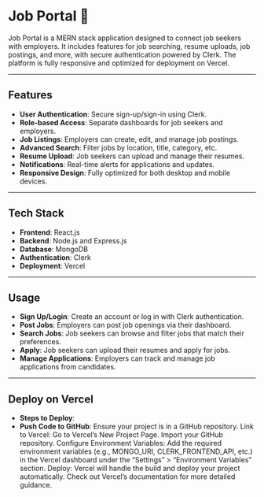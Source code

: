 # Job Portal 💼
Job Portal is a MERN stack application designed to connect job seekers with employers. It includes features for job searching, resume uploads, job postings, and more, with secure authentication powered by Clerk. The platform is fully responsive and optimized for deployment on Vercel.

---

## Features
- **User Authentication**: Secure sign-up/sign-in using Clerk.
- **Role-based Access**: Separate dashboards for job seekers and employers.
- **Job Listings**: Employers can create, edit, and manage job postings.
- **Advanced Search**: Filter jobs by location, title, category, etc.
- **Resume Upload**: Job seekers can upload and manage their resumes.
- **Notifications**: Real-time alerts for applications and updates.
- **Responsive Design**: Fully optimized for both desktop and mobile devices.

---

## Tech Stack
- **Frontend**: React.js
- **Backend**: Node.js and Express.js
- **Database**: MongoDB
- **Authentication**: Clerk
- **Deployment**: Vercel

---

## Usage
- **Sign Up/Login**: Create an account or log in with Clerk authentication.
- **Post Jobs**: Employers can post job openings via their dashboard.
- **Search Jobs**: Job seekers can browse and filter jobs that match their preferences.
- **Apply**: Job seekers can upload their resumes and apply for jobs.
- **Manage Applications**: Employers can track and manage job applications from candidates.

---

## Deploy on Vercel
- **Steps to Deploy**:
- **Push Code to GitHub**: Ensure your project is in a GitHub repository.
Link to Vercel:
Go to Vercel’s New Project Page.
Import your GitHub repository.
Configure Environment Variables:
Add the required environment variables (e.g., MONGO_URI, CLERK_FRONTEND_API, etc.) in the Vercel dashboard under the “Settings” > “Environment Variables” section.
Deploy: Vercel will handle the build and deploy your project automatically.
Check out Vercel’s documentation for more detailed guidance.
